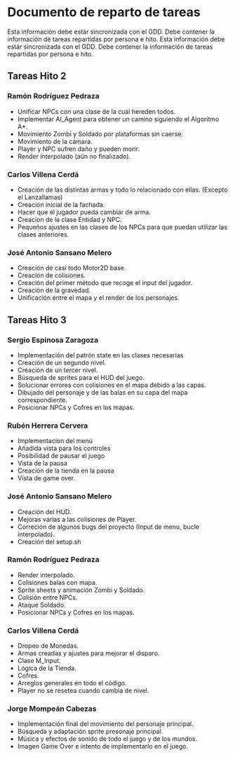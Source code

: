 # Documento de reparto de tareas
Esta información debe estár sincronizada con el GDD. Debe contener la información de tareas repartidas por persona e hito.
Esta información debe estár sincronizada con el GDD. Debe contener la información de tareas repartidas por persona e hito.

## Tareas Hito 2

### Ramón Rodríguez Pedraza
- Unificar NPCs con una clase de la cual hereden todos.
- Implementar AI_Agent para obtener un camino siguiendo el Algoritmo A*.
- Movimiento Zombi y Soldado por plataformas sin caerse.
- Movimiento de la cámara.
- Player y NPC sufren daño y pueden morir.
- Render interpolado (aún no finalizado).

### Carlos Villena Cerdá
- Creación de las distintas armas y todo lo relacionado con ellas. (Excepto el Lanzallamas)
- Creación inicial de la fachada.
- Hacer que el jugador pueda cambiar de arma.
- Creacion de la clase Entidad y NPC.
- Pequeños ajustes en las clases de los NPCs para que puedan utilizar las clases anteriores.

### José Antonio Sansano Melero
- Creación de casi todo Motor2D base.
- Creación de colisiones.
- Creación del primer método que recoge el input del jugador.
- Creación de la gravedad.
- Unificación entre el mapa y el render de los personajes.

## Tareas Hito 3

### Sergio Espinosa Zaragoza
- Implementación del patrón state en las clases necesarias
- Creación de un segundo nivel.
- Creación de un tercer nivel.
- Búsqueda de sprites para el HUD del juego.
- Solucionar errores con colisiones en el mapa debido a las capas.
- Dibujado del personaje y de las balas en su capa del mapa correspondiente.
- Posicionar NPCs y Cofres en los mapas.

### Rubén Herrera Cervera
- Implementacíon del menú
- Añadida vista para los controles
- Posibilidad de pausar el juego
- Vista de la pausa
- Creación de la tienda en la pausa
- Vista de game over.

### José Antonio Sansano Melero
- Creación del HUD.
- Mejoras varias a las colisiones de Player.
- Correción de algunos bugs del proyecto (Input de menu, bucle interpolado).
- Creación del setup.sh

### Ramón Rodríguez Pedraza
- Render interpolado.
- Colisiones balas con mapa.
- Sprite sheets y animación Zombi y Soldado.
- Colisión entre NPCs.
- Ataque Soldado.
- Posicionar NPCs y Cofres en los mapas.

### Carlos Villena Cerdá
- Dropeo de Monedas.
- Armas creadas y ajustes para mejorar el disparo.
- Clase M_Input.
- Lógica de la Tienda.
- Cofres.
- Arreglos generales en todo el código.
- Player no se resetea cuando cambia de nivel.

### Jorge Mompeán Cabezas
- Implementación final del movimiento del personaje principal.
- Búsqueda y adaptación sprite presonaje principal.
- Música y efectos de sonido de todo el juego y de los mundos.
- Imagen Game Over e intento de implementarlo en el juego.